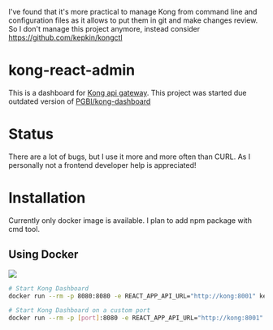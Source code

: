 I've found that it's more practical to manage Kong from command line and configuration files as it allows to put them in git and make changes review. So I don't manage this project anymore, instead consider https://github.com/kepkin/kongctl


# kong-react-admin
This is a dashboard for [Kong api gateway](https://docs.konghq.com/). This project was started due outdated version of [PGBI/kong-dashboard](https://github.com/PGBI/kong-dashboard)

# Status

There are a lot of bugs, but I use it more and more often than CURL. As I personally not a frontend developer help is appreciated!

# Installation

Currently only docker image is available. I plan to add npm package with cmd tool.

## Using Docker

[![](https://images.microbadger.com/badges/image/kepkin/kong-react-admin.svg)](https://microbadger.com/images/kepkin/kong-react-admin "Get your own image badge on microbadger.com")

```bash
# Start Kong Dashboard
docker run --rm -p 8080:8080 -e REACT_APP_API_URL="http://kong:8001" kepkin/kong-react-admin

# Start Kong Dashboard on a custom port
docker run --rm -p [port]:8080 -e REACT_APP_API_URL="http://kong:8001" kepkin/kong-react-admin

```
